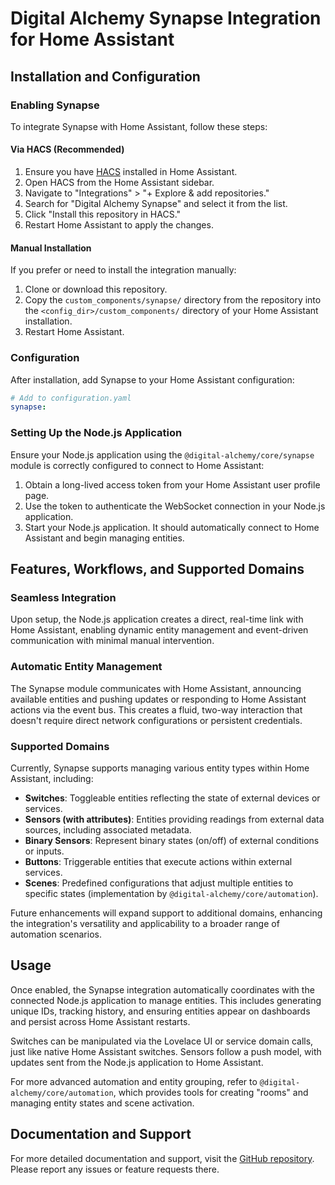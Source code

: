# Digital Alchemy Synapse Integration for Home Assistant

## Installation and Configuration

### Enabling Synapse

To integrate Synapse with Home Assistant, follow these steps:

#### Via HACS (Recommended)

1. Ensure you have [HACS](https://hacs.xyz/) installed in Home Assistant.
2. Open HACS from the Home Assistant sidebar.
3. Navigate to "Integrations" > "+ Explore & add repositories."
4. Search for "Digital Alchemy Synapse" and select it from the list.
5. Click "Install this repository in HACS."
6. Restart Home Assistant to apply the changes.

#### Manual Installation

If you prefer or need to install the integration manually:

1. Clone or download this repository.
2. Copy the `custom_components/synapse/` directory from the repository into the `<config_dir>/custom_components/` directory of your Home Assistant installation.
3. Restart Home Assistant.

### Configuration

After installation, add Synapse to your Home Assistant configuration:

```yaml
# Add to configuration.yaml
synapse:
```

### Setting Up the Node.js Application

Ensure your Node.js application using the `@digital-alchemy/core/synapse` module is correctly configured to connect to Home Assistant:

1. Obtain a long-lived access token from your Home Assistant user profile page.
2. Use the token to authenticate the WebSocket connection in your Node.js application.
3. Start your Node.js application. It should automatically connect to Home Assistant and begin managing entities.

## Features, Workflows, and Supported Domains

### Seamless Integration

Upon setup, the Node.js application creates a direct, real-time link with Home Assistant, enabling dynamic entity management and event-driven communication with minimal manual intervention.

### Automatic Entity Management

The Synapse module communicates with Home Assistant, announcing available entities and pushing updates or responding to Home Assistant actions via the event bus. This creates a fluid, two-way interaction that doesn't require direct network configurations or persistent credentials.

### Supported Domains

Currently, Synapse supports managing various entity types within Home Assistant, including:

- **Switches**: Toggleable entities reflecting the state of external devices or services.
- **Sensors (with attributes)**: Entities providing readings from external data sources, including associated metadata.
- **Binary Sensors**: Represent binary states (on/off) of external conditions or inputs.
- **Buttons**: Triggerable entities that execute actions within external services.
- **Scenes**: Predefined configurations that adjust multiple entities to specific states (implementation by `@digital-alchemy/core/automation`).

Future enhancements will expand support to additional domains, enhancing the integration's versatility and applicability to a broader range of automation scenarios.

## Usage

Once enabled, the Synapse integration automatically coordinates with the connected Node.js application to manage entities. This includes generating unique IDs, tracking history, and ensuring entities appear on dashboards and persist across Home Assistant restarts.

Switches can be manipulated via the Lovelace UI or service domain calls, just like native Home Assistant switches. Sensors follow a push model, with updates sent from the Node.js application to Home Assistant.

For more advanced automation and entity grouping, refer to `@digital-alchemy/core/automation`, which provides tools for creating "rooms" and managing entity states and scene activation.

## Documentation and Support

For more detailed documentation and support, visit the [GitHub repository](https://github.com/zoe-codez/digital-alchemy). Please report any issues or feature requests there.
